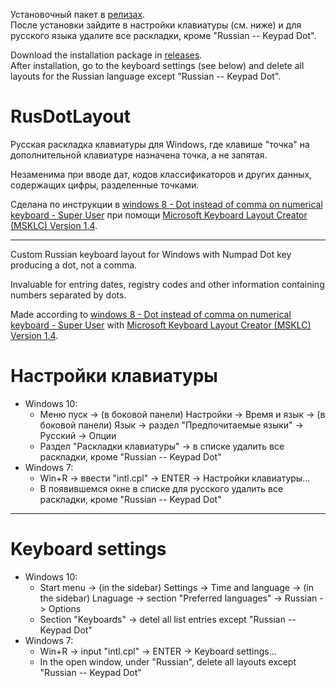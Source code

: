 Установочный пакет в [релизах](https://github.com/native-api/RusDotLayout/releases).  
После установки зайдите в настройки клавиатуры (см. ниже) и для русского языка удалите все раскладки, кроме "Russian -- Keypad Dot".

Download the installation package in [releases](https://github.com/native-api/RusDotLayout/releases).  
After installation, go to the keyboard settings (see below) and delete all layouts for the Russian language except "Russian -- Keypad Dot".

# RusDotLayout

Русская раскладка клавиатуры для Windows, где клавише "точка" на дополнительной клавиатуре назначена точка, а не запятая.

Незаменима при вводе дат, кодов классификаторов и других данных, содержащих цифры, разделенные точками.

Сделана по инструкции в [windows 8 - Dot instead of comma on numerical keyboard - Super User](https://superuser.com/questions/747250/dot-instead-of-comma-on-numerical-keyboard/1517192#1517192)
при помощи [Microsoft Keyboard Layout Creator (MSKLC) Version 1.4](https://www.microsoft.com/en-us/download/details.aspx?id=102134).

---

Custom Russian keyboard layout for Windows with Numpad Dot key producing a dot, not a comma.

Invaluable for entring dates, registry codes and other information containing numbers separated by dots.

Made according to [windows 8 - Dot instead of comma on numerical keyboard - Super User](https://superuser.com/questions/747250/dot-instead-of-comma-on-numerical-keyboard/1517192#1517192)
with [Microsoft Keyboard Layout Creator (MSKLC) Version 1.4](https://www.microsoft.com/en-us/download/details.aspx?id=102134).

# Настройки клавиатуры

* Windows 10:
  * Меню пуск -> (в боковой панели) Настройки -> Время и язык -> (в боковой панели) Язык -> раздел "Предпочитаемые языки" -> Русский -> Опции
  * Раздел "Раскладки клавиатуры" -> в списке удалить все раскладки, кроме "Russian -- Keypad Dot"
* Windows 7:
  * Win+R -> ввести "intl.cpl" -> ENTER -> Настройки клавиатуры...
  * В появившемся окне в списке для русского удалить все раскладки, кроме "Russian -- Keypad Dot"

---

# Keyboard settings

* Windows 10:
  * Start menu -> (in the sidebar) Settings -> Time and language -> (in the sidebar) Lnaguage -> section "Preferred languages" -> Russian -> Options
  * Section "Keyboards" -> detel all list entries except "Russian -- Keypad Dot"
* Windows 7:
  * Win+R -> input "intl.cpl" -> ENTER -> Keyboard settings...
  * In the open window, under "Russian", delete all layouts except "Russian -- Keypad Dot"
